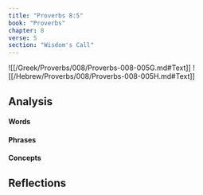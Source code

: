 ```yaml
---
title: "Proverbs 8:5"
book: "Proverbs"
chapter: 8
verse: 5
section: "Wisdom's Call"
---
```

![[/Greek/Proverbs/008/Proverbs-008-005G.md#Text]]
![[/Hebrew/Proverbs/008/Proverbs-008-005H.md#Text]]

## Analysis

#### Words

#### Phrases

#### Concepts

## Reflections
